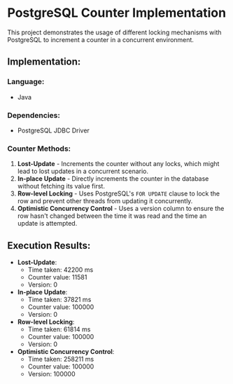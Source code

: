 # PostgreSQL Counter Implementation

This project demonstrates the usage of different locking mechanisms with PostgreSQL to increment a counter in a concurrent environment.

## Implementation:

### Language:
- Java

### Dependencies:
- PostgreSQL JDBC Driver

### Counter Methods:
1. **Lost-Update** - Increments the counter without any locks, which might lead to lost updates in a concurrent scenario.
2. **In-place Update** - Directly increments the counter in the database without fetching its value first.
3. **Row-level Locking** - Uses PostgreSQL's `FOR UPDATE` clause to lock the row and prevent other threads from updating it concurrently.
4. **Optimistic Concurrency Control** - Uses a version column to ensure the row hasn't changed between the time it was read and the time an update is attempted.

## Execution Results:

- **Lost-Update**:
    - Time taken: 42200 ms
    - Counter value: 11581
    - Version: 0
- **In-place Update**:
    - Time taken: 37821 ms
    - Counter value: 100000
    - Version: 0
- **Row-level Locking**:
    - Time taken: 61814 ms
    - Counter value: 100000
    - Version: 0
- **Optimistic Concurrency Control**:
    - Time taken: 258211 ms
    - Counter value: 100000
    - Version: 100000

